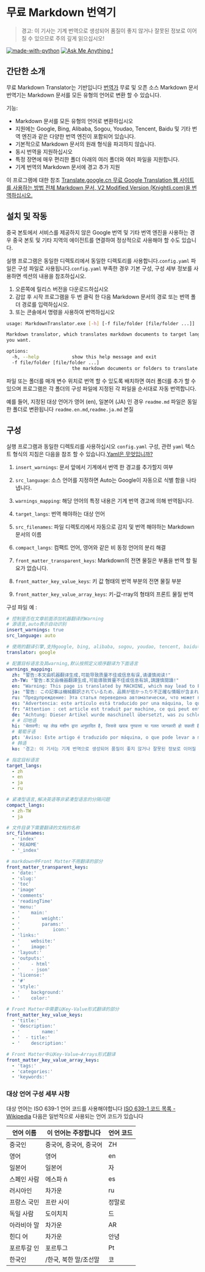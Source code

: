 # 무료 Markdown 번역기

> 경고: 이 기사는 기계 번역으로 생성되어 품질이 좋지 않거나 잘못된 정보로 이어질 수 있으므로 주의 깊게 읽으십시오!


[![made-with-python](https://img.shields.io/badge/Made%20with-Python-1f425f.svg)](https://www.python.org/)
[![Ask Me Anything !](https://img.shields.io/badge/Ask%20me-anything-1abc9c.svg)](https://GitHub.com/Naereen/ama)

## 간단한 소개

무료 Markdown Translator는 기반입니다 [번역가](https://github.com/UlionTse/translators) 무료 및 오픈 소스 Markdown 문서 번역기는 Markdown 문서를 모든 유형의 언어로 변환 할 수 있습니다.

기능:

- Markdown 문서를 모든 유형의 언어로 변환하십시오
- 지원에는 Google, Bing, Alibaba, Sogou, Youdao, Tencent, Baidu 및 기타 번역 엔진과 같은 다양한 번역 엔진이 포함되어 있습니다.
- 기본적으로 Markdown 문서의 원래 형식을 파괴하지 않습니다.
- 동시 번역을 지원하십시오
- 특정 장면에 매우 편리한 폴더 아래의 여러 폴더와 여러 파일을 지원합니다.
- 기계 번역의 Markdown 문서에 경고 추가 지원

이 프로그램에 대한 참조 [Translate.google.cn 무료 Google Translation 웹 사이트를 사용하는 방법 전체 Markdown 문서, V2 Modified Version (Knightli.com)을 번역하십시오.](https://www.knightli.com/zh-tw/2022/04/24/免費-google-翻譯-整篇-markdown-文檔-修改版/)

## 설치 및 작동

중국 본토에서 서비스를 제공하지 않은 Google 번역 및 기타 번역 엔진을 사용하는 경우 중국 본토 및 기타 지역의 에이전트를 연결하여 정상적으로 사용해야 할 수도 있습니다.

실행 프로그램은 동일한 디렉토리에서 동일한 디렉토리를 사용합니다.`config.yaml` 파일은 구성 파일로 사용됩니다.`config.yaml` 부족한 경우 기본 구성, 구성 세부 정보를 사용하면 섹션의 내용을 참조하십시오.

1. 오른쪽에 릴리스 버전을 다운로드하십시오
2. 감압 후 시작 프로그램을 두 번 클릭 한 다음 Markdown 문서의 경로 또는 번역 폴더 경로를 입력하십시오.
3. 또는 콘솔에서 명령을 사용하여 번역하십시오

```bash
usage: MarkdownTranslator.exe [-h] [-f file/folder [file/folder ...]]

Markdown translator, which translates markdown documents to target languages
you want.

options:
  -h, --help            show this help message and exit
  -f file/folder [file/folder ...]
                        the markdown documents or folders to translate.
```

파일 또는 폴더를 매개 변수 위치로 번역 할 수 있도록 배치하면 여러 폴더를 추가 할 수 있으며 프로그램은 각 폴더의 구성 파일에 지정된 각 파일을 순서대로 자동 번역합니다.

예를 들어, 지정된 대상 언어가 영어 (en), 일본어 (JA) 인 경우 `readme.md` 파일은 동일한 폴더로 변환됩니다 `readme.en.md`,`readme.ja.md` 본질

## 구성

실행 프로그램과 동일한 디렉토리를 사용하십시오 `config.yaml` 구성, 관련 `yaml` 텍스트 형식의 지침은 다음을 참조 할 수 있습니다.[Yaml은 무엇입니까?](https://www.redhat.com/en/topics/automation/what-is-yaml)

1. `insert_warnings`: 문서 앞에서 기계에서 번역 한 경고를 추가할지 여부

2. `src_language`: 소스 언어를 지정하면 Auto는 Google이 자동으로 식별 함을 나타냅니다.

3. `warnings_mapping`: 해당 언어의 특정 내용은 기계 번역 경고에 의해 번역됩니다.

4. `target_langs`: 번역 해야하는 대상 언어

5. `src_filenames`: 파일 디렉토리에서 자동으로 감지 및 번역 해야하는 Markdown 문서의 이름

6. `compact_langs`: 컴팩트 언어, 영어와 같은 비 동정 언어의 분리 해결

7. `front_matter_transparent_keys`: Markdown의 전면 물질은 부품을 번역 할 필요가 없습니다.

8. `front_matter_key_value_keys`: 키 값 형태의 번역 부분의 전면 물질 부분

9. `front_matter_key_value_array_keys`: 키-값-rray의 형태의 프론트 물질 번역

구성 파일 예 :

```yaml
# 控制是否在文章前面添加机器翻译的Warning
# 源语言,auto表示自动识别
insert_warnings: true
src_language: auto

# 使用的翻译引擎,支持google, bing, alibaba, sogou, youdao, tencent, baidu等翻译引擎
translator: google

# 配置目标语言及其warning,默认按照定义顺序翻译为下面语言
warnings_mapping:
  zh: "警告:本文由机器翻译生成,可能导致质量不佳或信息有误,请谨慎阅读!"
  zh-TW: "警告:本文由機器翻譯生成,可能導致質量不佳或信息有誤,請謹慎閱讀!"
  en: "Warning: This page is translated by MACHINE, which may lead to POOR QUALITY or INCORRECT INFORMATION, please read with CAUTION!"
  ja: "警告: この記事は機械翻訳されているため、品質が低かったり不正確な情報が含まれる可能性があります。よくお読みください。"
  ru: "Предупреждение: Эта статья переведена автоматически, что может привести к некачественной или неверной информации, пожалуйста, внимательно прочитайте!"
  es: "Advertencia: este artículo está traducido por una máquina, lo que puede dar lugar a una mala calidad o información incorrecta. ¡Lea atentamente!"
  fr: "Attention : cet article est traduit par machine, ce qui peut entraîner une mauvaise qualité ou des informations incorrectes, veuillez lire attentivement !"
  de: "Achtung: Dieser Artikel wurde maschinell übersetzt, was zu schlechter Qualität oder falschen Informationen führen kann, bitte sorgfältig lesen!"
  # # 印地语
  hi: 'चेतावनी: यह लेख मशीन द्वारा अनुवादित है, जिससे खराब गुणवत्ता या गलत जानकारी हो सकती है, कृपया ध्यान से पढ़ें!'
  # 葡萄牙语
  pt: 'Aviso: Este artigo é traduzido por máquina, o que pode levar a má qualidade ou informações incorretas, leia com atenção!'
  # 韩语
  ko: '경고: 이 기사는 기계 번역으로 생성되어 품질이 좋지 않거나 잘못된 정보로 이어질 수 있으므로 주의 깊게 읽으십시오!'

# 指定目标语言
target_langs:
  - zh
  - en
  - ja
  - ru

# 紧凑型语言,解决英语等非紧凑型语言的分隔问题
compact_langs:
  - zh-TW
  - ja

# 文件目录下需要翻译的文档的名称
src_filenames:
  - 'index'
  - 'README'
  - '_index'

# markdown中Front Matter不用翻译的部分
front_matter_transparent_keys:
  - 'date:'
  - 'slug:'
  - 'toc'
  - 'image'
  - 'comments'
  - 'readingTime'
  - 'menu:'
  - '    main:'
  - '        weight:'
  - '        params:'
  - '            icon:'
  - 'links:'
  - '    website:'
  - '    image:'
  - 'layout:'
  - 'outputs:'
  - '    - html'
  - '    - json'
  - 'license:'
  - '#'
  - 'style:'
  - '    background:'
  - '    color:'

# Front Matter中需要以Key-Value形式翻译的部分
front_matter_key_value_keys:
  - 'title:'
  - 'description:'
  - '        name:'
  - '  - title:'
  - '    description:'

# Front Matter中以Key-Value—Arrays形式翻译
front_matter_key_value_array_keys:
  - 'tags:'
  - 'categories:'
  - 'keywords:'
```

### 대상 언어 구성 세부 사항

대상 언어는 ISO 639-1 언어 코드를 사용해야합니다 [ISO 639-1 코드 목록 -Wikipedia](https://en.wikipedia.org/wiki/List_of_ISO_639-1_codes) 다음은 일반적으로 사용되는 언어 코드가 있습니다

|언어 이름|이 언어는 주장합니다|언어 코드|
| ---------- | ------------------------------ | -------- |
|중국인|중국어, 중국어, 중국어|ZH|
|영어|영어|en|
|일본어|일본어|자|
|스페인 사람|에스파 ñ|es|
|러시아인|차가운|ru|
|프랑스 국민|프란 사이|정말로|
|독일 사람|도이치치|드|
|아라비아 말|차가운|AR|
|힌디 어|차가운|안녕|
|포르투갈 인|포르투그|Pt|
|한국인|/한국, 북한 말/조선말|코|
